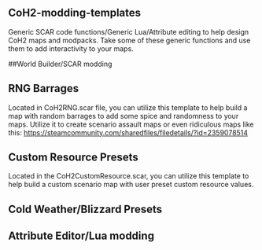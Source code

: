 ## CoH2-modding-templates
Generic SCAR code functions/Generic Lua/Attribute editing to help design CoH2 maps and modpacks.
Take some of these generic functions and use them to add interactivity to your maps. 

##World Builder/SCAR modding
## RNG Barrages 
Located in CoH2RNG.scar file, you can utilize this template to help build a map with random barrages to add some
spice and randomness to your maps. Utilize it to create scenario assault maps or even ridiculous maps like this:
https://steamcommunity.com/sharedfiles/filedetails/?id=2359078514

## Custom Resource Presets
Located in the CoH2CustomResource.scar, you can utilize this template to help build a custom scenario map with 
user preset custom resource values. 

## Cold Weather/Blizzard Presets

## Attribute Editor/Lua modding


